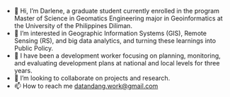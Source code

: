 - 👋 Hi, I’m Darlene, a graduate student currently enrolled in the program Master of Science in Geomatics Engineering major in Geoinformatics at the University of the Philippines Diliman.
- 👀 I’m interested in Geographic Information Systems (GIS), Remote Sensing (RS), and big data analytics, and turning these learnings into Public Policy.
- 🌱 I have been a development worker focusing on planning, monitoring, and evaluating development plans at national and local levels for three years.
- 💞️ I’m looking to collaborate on projects and research.
- 📫 How to reach me datandang.work@gmail.com

<!---
nootherthandat/nootherthandat is a ✨ special ✨ repository because its `README.md` (this file) appears on your GitHub profile.
You can click the Preview link to take a look at your changes.
--->

